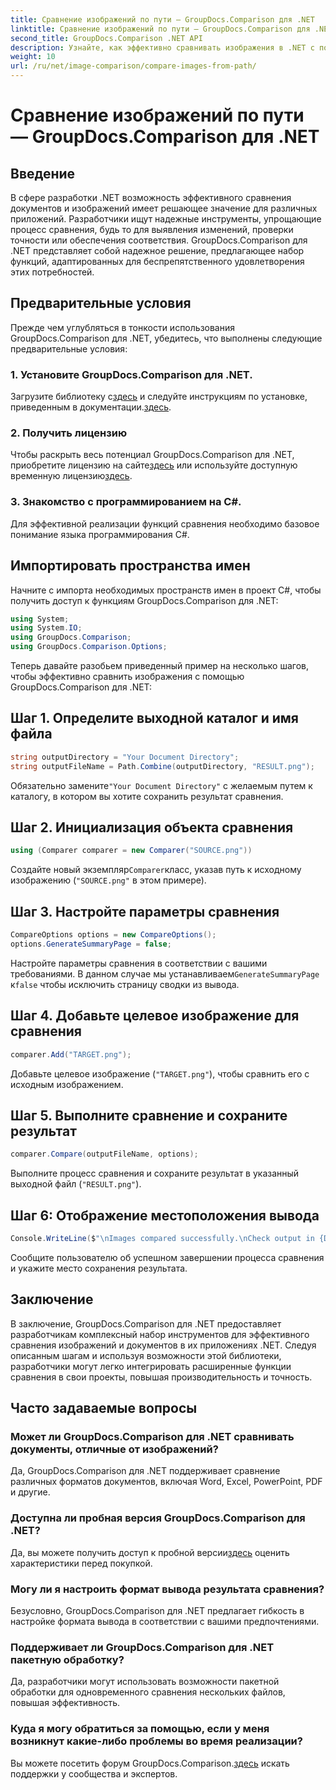 ```yaml
---
title: Сравнение изображений по пути — GroupDocs.Comparison для .NET
linktitle: Сравнение изображений по пути — GroupDocs.Comparison для .NET
second_title: GroupDocs.Comparison .NET API
description: Узнайте, как эффективно сравнивать изображения в .NET с помощью библиотеки GroupDocs.Comparison. Следуйте пошаговому руководству для бесшовной интеграции.
weight: 10
url: /ru/net/image-comparison/compare-images-from-path/
---
```


# Сравнение изображений по пути — GroupDocs.Comparison для .NET

## Введение
В сфере разработки .NET возможность эффективного сравнения документов и изображений имеет решающее значение для различных приложений. Разработчики ищут надежные инструменты, упрощающие процесс сравнения, будь то для выявления изменений, проверки точности или обеспечения соответствия. GroupDocs.Comparison для .NET представляет собой надежное решение, предлагающее набор функций, адаптированных для беспрепятственного удовлетворения этих потребностей.
## Предварительные условия
Прежде чем углубляться в тонкости использования GroupDocs.Comparison для .NET, убедитесь, что выполнены следующие предварительные условия:
### 1. Установите GroupDocs.Comparison для .NET.
 Загрузите библиотеку с[здесь](https://releases.groupdocs.com/comparison/net/) и следуйте инструкциям по установке, приведенным в документации.[здесь](https://tutorials.groupdocs.com/comparison/net/).
### 2. Получить лицензию
 Чтобы раскрыть весь потенциал GroupDocs.Comparison для .NET, приобретите лицензию на сайте[здесь](https://purchase.groupdocs.com/buy) или используйте доступную временную лицензию[здесь](https://purchase.groupdocs.com/temporary-license/).
### 3. Знакомство с программированием на C#.
Для эффективной реализации функций сравнения необходимо базовое понимание языка программирования C#.

## Импортировать пространства имен
Начните с импорта необходимых пространств имен в проект C#, чтобы получить доступ к функциям GroupDocs.Comparison для .NET:
```csharp
using System;
using System.IO;
using GroupDocs.Comparison;
using GroupDocs.Comparison.Options;
```

Теперь давайте разобьем приведенный пример на несколько шагов, чтобы эффективно сравнить изображения с помощью GroupDocs.Comparison для .NET:
## Шаг 1. Определите выходной каталог и имя файла
```csharp
string outputDirectory = "Your Document Directory";
string outputFileName = Path.Combine(outputDirectory, "RESULT.png");
```
 Обязательно замените`"Your Document Directory"` с желаемым путем к каталогу, в котором вы хотите сохранить результат сравнения.
## Шаг 2. Инициализация объекта сравнения
```csharp
using (Comparer comparer = new Comparer("SOURCE.png"))
```
 Создайте новый экземпляр`Comparer`класс, указав путь к исходному изображению (`"SOURCE.png"` в этом примере).
## Шаг 3. Настройте параметры сравнения
```csharp
CompareOptions options = new CompareOptions();
options.GenerateSummaryPage = false;
```
 Настройте параметры сравнения в соответствии с вашими требованиями. В данном случае мы устанавливаем`GenerateSummaryPage` к`false` чтобы исключить страницу сводки из вывода.
## Шаг 4. Добавьте целевое изображение для сравнения
```csharp
comparer.Add("TARGET.png");
```
Добавьте целевое изображение (`"TARGET.png"`), чтобы сравнить его с исходным изображением.
## Шаг 5. Выполните сравнение и сохраните результат
```csharp
comparer.Compare(outputFileName, options);
```
Выполните процесс сравнения и сохраните результат в указанный выходной файл (`"RESULT.png"`).
## Шаг 6: Отображение местоположения вывода
```csharp
Console.WriteLine($"\nImages compared successfully.\nCheck output in {Directory.GetCurrentDirectory()}.");
```
Сообщите пользователю об успешном завершении процесса сравнения и укажите место сохранения результата.

## Заключение
В заключение, GroupDocs.Comparison для .NET предоставляет разработчикам комплексный набор инструментов для эффективного сравнения изображений и документов в их приложениях .NET. Следуя описанным шагам и используя возможности этой библиотеки, разработчики могут легко интегрировать расширенные функции сравнения в свои проекты, повышая производительность и точность.
## Часто задаваемые вопросы
### Может ли GroupDocs.Comparison для .NET сравнивать документы, отличные от изображений?
Да, GroupDocs.Comparison для .NET поддерживает сравнение различных форматов документов, включая Word, Excel, PowerPoint, PDF и другие.
### Доступна ли пробная версия GroupDocs.Comparison для .NET?
 Да, вы можете получить доступ к пробной версии[здесь](https://releases.groupdocs.com/) оценить характеристики перед покупкой.
### Могу ли я настроить формат вывода результата сравнения?
Безусловно, GroupDocs.Comparison для .NET предлагает гибкость в настройке формата вывода в соответствии с вашими предпочтениями.
### Поддерживает ли GroupDocs.Comparison для .NET пакетную обработку?
Да, разработчики могут использовать возможности пакетной обработки для одновременного сравнения нескольких файлов, повышая эффективность.
### Куда я могу обратиться за помощью, если у меня возникнут какие-либо проблемы во время реализации?
 Вы можете посетить форум GroupDocs.Comparison.[здесь](https://forum.groupdocs.com/c/comparison/12) искать поддержки у сообщества и экспертов.